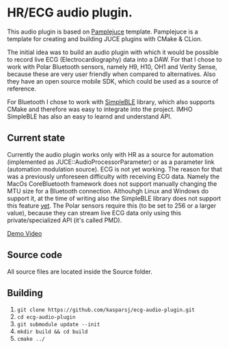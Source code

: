 # HR/ECG audio plugin.

This audio plugin is based on [Pamplejuce](https://github.com/sudara/pamplejuce/actions) template. 
Pamplejuce is a template for creating and building JUCE plugins with CMake & CLion.

The initial idea was to build an audio plugin with which it would be possible to record live ECG (Electrocardiography) data into a DAW. For that I chose to work with Polar Bluetooth sensors, namely H9, H10, OH1 and Verity Sense, because these are very user friendly when compared to alternatives. Also they have an open source mobile SDK, which could be used as a source of reference.

For Bluetooth I chose to work with [SimpleBLE](https://github.com/OpenBluetoothToolbox/SimpleBLE) library, which also supports CMake and therefore was easy to integrate into the project. IMHO SimpleBLE has also an easy to learnd and understand API.

## Current state

Currently the audio plugin works only with HR as a source for automation (implemented as JUCE::AudioProcessorParameter) or as a parameter link (automation modulation source). ECG is not yet working. The reason for that was a previously unforeseen difficulty with receiving ECG data. Namely the MacOs CoreBluetooth framework does not support manually changing the MTU size for a Bluetooth connection. Althouhgh Linux and Windows do support it, at the time of writing also the SimpleBLE library does not support this feature [yet](https://github.com/OpenBluetoothToolbox/SimpleBLE/issues/83). The Polar sensors require this (to be set to 256 or a larger value), because they can stream live ECG data only using this private/specialized API (it's called PMD).

[Demo Video](https://www.youtube.com/watch?v=l_BRtQtrjJE)

## Source code

All source files are located inside the Source folder.

## Building

1. `git clone https://github.com/kasparsj/ecg-audio-plugin.git`
2. `cd ecg-audio-plugin`
3. `git submodule update --init`
4. `mkdir build && cd build`
5. `cmake ../`
